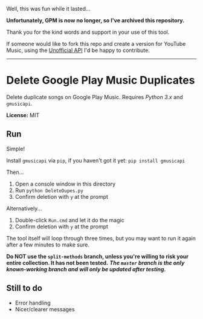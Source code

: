 Well, this was fun while it lasted...

**Unfortunately, GPM is now no longer, so I've archived this repository.**

Thank you for the kind words and support in your use of this tool.

If someone would like to fork this repo and create a version for YouTube Music, using the [Unofficial API](https://github.com/sigma67/ytmusicapi) I'd be happy to contribute.

----

# Delete Google Play Music Duplicates

Delete duplicate songs on Google Play Music. Requires *Python 3.x* and `gmusicapi`.

**License:** MIT

## Run
Simple!

Install `gmusicapi` via `pip`, if you haven't got it yet: `pip install gmusicapi`

Then...

1. Open a console window in this directory
2. Run `python DeleteDupes.py`
3. Confirm deletion with `y` at the prompt

Alternatively...

1. Double-click `Run.cmd` and let it do the magic
2. Confirm deletion with `y` at the prompt

The tool itself will loop through three times, but you may want to run it again after a few minutes to make sure.

**Do NOT use the `split-methods` branch, unless you're willing to risk your entire collection. It has not been tested.**
***The `master` branch is the only known-working branch and will only be updated after testing.***

## Still to do

* Error handling
* Nicer/clearer messages

